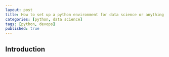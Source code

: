 ```yaml
---
layout: post
title: How to set up a python environment for data science or anything else
categories: [python, data science]
tags: [python, devops]
published: true
---
```


## Introduction
